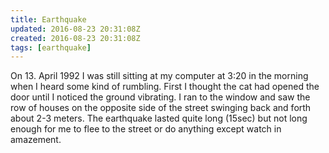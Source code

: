 ```yaml
---
title: Earthquake
updated: 2016-08-23 20:31:08Z
created: 2016-08-23 20:31:08Z
tags: [earthquake]
---
```


On 13. April 1992 I was still sitting at my computer at 3:20 in the morning when I heard some kind of rumbling. First I thought the cat had opened the door until I noticed the ground vibrating. I ran to the window and saw the row of houses on the opposite side of the street swinging back and forth about 2-3 meters. The earthquake lasted quite long (15sec) but not long enough for me to flee to the street or do anything except watch in amazement.